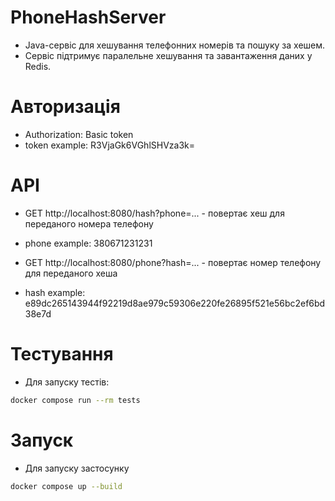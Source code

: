 # PhoneHashServer

- Java-сервіс для хешування телефонних номерів та пошуку за хешем. 
- Сервіс підтримує паралельне хешування та завантаження даних у Redis.

# Авторизація

- Authorization: Basic token
- token example: R3VjaGk6VGhlSHVza3k=

# API

- GET http://localhost:8080/hash?phone=... - повертає хеш для переданого номера телефону
- phone example: 380671231231

- GET http://localhost:8080/phone?hash=... - повертає номер телефону для переданого хеша
- hash example: e89dc265143944f92219d8ae979c59306e220fe26895f521e56bc2ef6bd38e7d

# Тестування

- Для запуску тестів:

```bash
docker compose run --rm tests
```

# Запуск

- Для запуску застосунку

```bash
docker compose up --build
```
